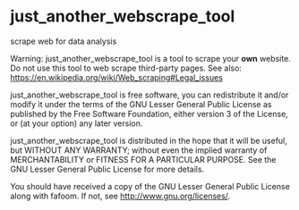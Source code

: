 # just_another_webscrape_tool
scrape web for data analysis

Warning: just_another_webscrape_tool is a tool to scrape your **own**  website. Do not use this tool to web scrape third-party pages. See also: https://en.wikipedia.org/wiki/Web_scraping#Legal_issues

just_another_webscrape_tool is free software, you can redistribute it and/or modify it under the terms of the GNU Lesser General Public License as published by the Free Software Foundation, either version 3 of the License, or (at your option) any later version.

just_another_webscrape_tool is distributed in the hope that it will be useful, but WITHOUT ANY WARRANTY; without even the implied warranty of MERCHANTABILITY or FITNESS FOR A PARTICULAR PURPOSE. See the GNU Lesser General Public License for more details.

You should have received a copy of the GNU Lesser General Public License along with fafoom. If not, see http://www.gnu.org/licenses/.
